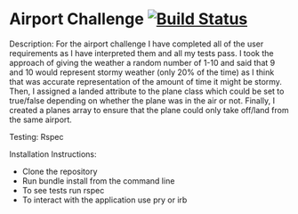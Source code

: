 # Airport Challenge [![Build Status](https://travis-ci.org/mariann013/airport_challenge.svg?branch=master)](https://travis-ci.org/mariann013/airport_challenge)

Description:
For the airport challenge I have completed all of the user requirements as I have interpreted them and all my tests pass. 
I took the approach of giving the weather a random number of 1-10 and said that 9 and 10 would represent stormy weather (only 20% of the time) as I think that was accurate representation of the amount of time it might be stormy.
Then, I assigned a landed attribute to the plane class which could be set to true/false depending on whether the plane was in the air or not.
Finally, I created a planes array to ensure that the plane could only take off/land from the same airport. 

Testing:
Rspec 

Installation Instructions:
  - Clone the repository
  - Run bundle install from the command line
  - To see tests run rspec
  - To interact with the application use pry or irb

